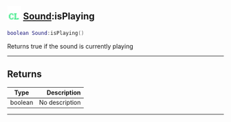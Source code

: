 ## <img src="../../.gitbook/assets/client.png" width="32" height="32" /> [Sound](../sound/README.md):isPlaying

```lua
boolean Sound:isPlaying()
```

Returns true if the sound is currently playing<br>

-----------------
## Returns

| Type   | Description |
| ------ | ----------: |
| boolean | No description |


--------